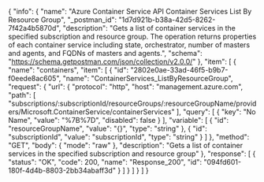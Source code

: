 {
  "info": {
    "name": "Azure Container Service API Container Services List By Resource Group",
    "_postman_id": "1d7d921b-b38a-42d5-8262-7f42a4b5870d",
    "description": "Gets a list of container services in the specified subscription and resource group. The operation returns properties of each container service including state, orchestrator, number of masters and agents, and FQDNs of masters and agents.",
    "schema": "https://schema.getpostman.com/json/collection/v2.0.0/"
  },
  "item": [
    {
      "name": "containers",
      "item": [
        {
          "id": "2802e0ae-33ad-46f5-b9b7-f0eede8ac605",
          "name": "ContainerServices_ListByResourceGroup",
          "request": {
            "url": {
              "protocol": "http",
              "host": "management.azure.com",
              "path": [
                "subscriptions/:subscriptionId/resourceGroups/:resourceGroupName/providers/Microsoft.ContainerService/containerServices"
              ],
              "query": [
                {
                  "key": "No Name",
                  "value": "%7B%7D",
                  "disabled": false
                }
              ],
              "variable": [
                {
                  "id": "resourceGroupName",
                  "value": "{}",
                  "type": "string"
                },
                {
                  "id": "subscriptionId",
                  "value": "subscriptionId",
                  "type": "string"
                }
              ]
            },
            "method": "GET",
            "body": {
              "mode": "raw"
            },
            "description": "Gets a list of container services in the specified subscription and resource group"
          },
          "response": [
            {
              "status": "OK",
              "code": 200,
              "name": "Response_200",
              "id": "094fd601-180f-4d4b-8803-2bb34abaff3d"
            }
          ]
        }
      ]
    }
  ]
}
